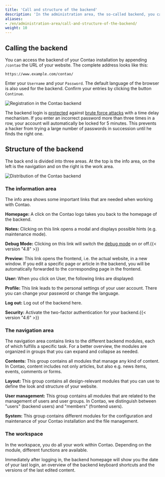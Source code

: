 ```yaml
---
title: 'Call and structure of the backend'
description: 'In the administration area, the so-called backend, you can do all the work related to the administration of your website.'
aliases:
- /en/administration-area/call-and-structure-of-the-backend/
weight: 10
---
```


## Calling the backend

You can access the backend of your Contao installation by appending `/contao` the URL of your website. The complete address looks like this:

`https://www.example.com/contao/`

Enter your `Username` and your `Password`. The default language of the browser is also used for the backend. Confirm your entries by clicking the button `Continue`.

![Registration in the Contao backend](/de/administration-area/images/en/contao-call-the-backend.png?classes=shadow)

The backend login is [protected](https://en.wikipedia.org/wiki/Brute-force_search) against [brute force attacks](https://en.wikipedia.org/wiki/Brute-force_attack) with a time delay mechanism. If you enter an incorrect password more than three times in a row, your account will automatically be locked for 5 minutes. This prevents a hacker from trying a large number of passwords in succession until he finds the right one.

## Structure of the backend

The back end is divided into three areas. At the top is the info area, on the left is the navigation and on the right is the work area.

![Distribution of the Contao backend](/de/administration-area/images/en/contao-dashboard.png?classes=shadow)

### The information area

The info area shows some important links that are needed when working with Contao.

**Homepage:** A click on the Contao logo takes you back to the homepage of the backend.

**Notes:** Clicking on this link opens a modal and displays possible hints (e.g. maintenance mode).

**Debug Mode:** Clicking on this link will switch the [debug mode](/en/system/debug-mode/) on or off.{{< version "4.8" >}}

**Preview:** This link opens the frontend, i.e. the actual website, in a new window. If you edit a specific page or article in the backend, you will be automatically forwarded to the corresponding page in the frontend.

**User:** When you click on User, the following links are displayed:

**Profile:** This link leads to the personal settings of your user account. There you can change your password or change the language.

**Log out:** Log out of the backend here.

**Security:** Activate the two-factor authentication for your backend.{{< version "4.6" >}}

### The navigation area

The navigation area contains links to the different backend modules, each of which fulfills a specific task. For a better overview, the modules are organized in groups that you can expand and collapse as needed.

**Contents:** This group contains all modules that manage any kind of content. In Contao, content includes not only articles, but also e.g. news items, events, comments or forms.

**Layout:** This group contains all design-relevant modules that you can use to define the look and structure of your website.

**User management:** This group contains all modules that are related to the management of users and user groups. In Contao, we distinguish between "users" (backend users) and "members" (frontend users).

**System:** This group contains different modules for the configuration and maintenance of your Contao installation and the file management.

### The workspace

In the workspace, you do all your work within Contao. Depending on the module, different functions are available.

Immediately after logging in, the backend homepage will show you the date of your last login, an overview of the backend keyboard shortcuts and the versions of the last edited content.

